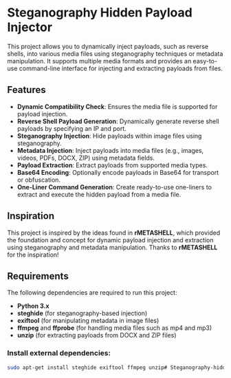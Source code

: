 # Steganography Hidden Payload Injector

This project allows you to dynamically inject payloads, such as reverse shells, into various media files using steganography techniques or metadata manipulation. It supports multiple media formats and provides an easy-to-use command-line interface for injecting and extracting payloads from files.

## Features
- **Dynamic Compatibility Check**: Ensures the media file is supported for payload injection.
- **Reverse Shell Payload Generation**: Dynamically generate reverse shell payloads by specifying an IP and port.
- **Steganography Injection**: Hide payloads within image files using steganography.
- **Metadata Injection**: Inject payloads into media files (e.g., images, videos, PDFs, DOCX, ZIP) using metadata fields.
- **Payload Extraction**: Extract payloads from supported media types.
- **Base64 Encoding**: Optionally encode payloads in Base64 for transport or obfuscation.
- **One-Liner Command Generation**: Create ready-to-use one-liners to extract and execute the hidden payload from a media file.

## Inspiration

This project is inspired by the ideas found in **rMETASHELL**, which provided the foundation and concept for dynamic payload injection and extraction using steganography and metadata manipulation. Thanks to **rMETASHELL** for the inspiration!

## Requirements

The following dependencies are required to run this project:

- **Python 3.x**
- **steghide** (for steganography-based injection)
- **exiftool** (for manipulating metadata in image files)
- **ffmpeg** and **ffprobe** (for handling media files such as mp4 and mp3)
- **unzip** (for extracting payloads from DOCX and ZIP files)

### Install external dependencies:

```bash
sudo apt-get install steghide exiftool ffmpeg unzip# Steganography-hidden-payload
